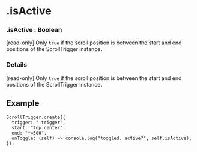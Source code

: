# .isActive

### .isActive : Boolean

\[read-only] Only `true` if the scroll position is between the start and end positions of the ScrollTrigger instance.

### Details[​](#details "Direct link to Details")

\[read-only] Only `true` if the scroll position is between the start and end positions of the ScrollTrigger instance.

## Example[​](#example "Direct link to Example")

```
ScrollTrigger.create({
  trigger: ".trigger",
  start: "top center",
  end: "+=500",
  onToggle: (self) => console.log("toggled. active?", self.isActive),
});
```
